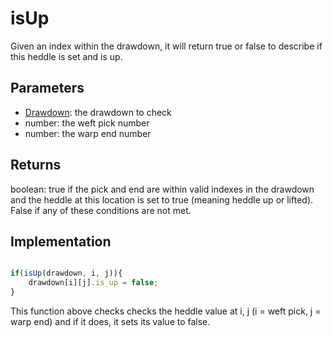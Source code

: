 # isUp
Given an index within the drawdown, it will return true or false to describe if this heddle is set and is up. 


## Parameters
- [Drawdown](./drawdown.md): the drawdown to check 
- number: the weft pick number
- number: the warp end number


## Returns
boolean: true if the pick and end are within valid indexes in the drawdown and the heddle at this location is set to true (meaning heddle up or lifted). False if any of these conditions are not met.  


## Implementation

```jsx

if(isUp(drawdown, i, j)){
    drawdown[i][j].is_up = false;
}

```

This function above checks checks the heddle value at i, j (i = weft pick, j = warp end) and if it does, it sets its value to false. 


